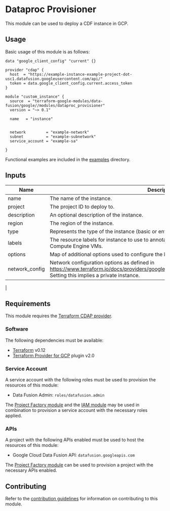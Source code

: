 # Dataproc Provisioner

This module can be used to deploy a CDF instance in GCP. 

## Usage

Basic usage of this module is as follows:

```hcl
data "google_client_config" "current" {}

provider "cdap" {
  host  = "https://example-instance-example-project-dot-usc1.datafusion.googleusercontent.com/api/"
  token = data.google_client_config.current.access_token
}

module "custom_instance" {
  source  = "terraform-google-modules/data-fusion/google//modules/dataproc_provisioner"
  version = "~> 0.1"

  name   = "instance"


  network         = "example-network"
  subnet          = "example-subnetwork"
  service_account = "example-sa"
 
}
```

Functional examples are included in the
[examples](../../examples/) directory.

<!-- BEGINNING OF PRE-COMMIT-TERRAFORM DOCS HOOK -->
## Inputs

| Name | Description | Type | Default | Required |
|------|-------------|:----:|:-----:|:-----:|
| name | The name of the instance. | string | `""` | no |
| project | The project ID to deploy to. | string | `""` | no |
| description | An optional description of the instance. | string | `""` | no |
| region | The region of the instance. | string | `""` | no |
| type | Represents the type of the instance (basic or enterprise) | string | `""` | no |
| labels | The resource labels for instance to use to annotate any related underlying resources, such as Compute Engine VMs. | map(string) | n/a | yes |
| options | Map of additional options used to configure the behavior of Data Fusion instance. | map(string) | n/a | no |
| network\_config | Network configuration options as defined in https://www.terraform.io/docs/providers/google/r/data_fusion_instance.html#network_config. Setting this implies a private instance. | object | n/a | yes |
| 

<!-- END OF PRE-COMMIT-TERRAFORM DOCS HOOK -->

## Requirements

This module requires the
[Terraform CDAP provider](https://googlecloudplatform.github.io/terraform-provider-cdap/).

### Software

The following dependencies must be available:

- [Terraform][terraform] v0.12
- [Terraform Provider for GCP][terraform-provider-gcp] plugin v2.0

### Service Account

A service account with the following roles must be used to provision
the resources of this module:

- Data Fusion Admin: `roles/datafusion.admin`

The [Project Factory module][project-factory-module] and the
[IAM module][iam-module] may be used in combination to provision a
service account with the necessary roles applied.

### APIs

A project with the following APIs enabled must be used to host the
resources of this module:

- Google Cloud Data Fusion API: `datafusion.googleapis.com`

The [Project Factory module][project-factory-module] can be used to
provision a project with the necessary APIs enabled.

## Contributing

Refer to the [contribution guidelines](./CONTRIBUTING.md) for
information on contributing to this module.

[iam-module]: https://registry.terraform.io/modules/terraform-google-modules/iam/google
[project-factory-module]: https://registry.terraform.io/modules/terraform-google-modules/project-factory/google
[terraform-provider-gcp]: https://www.terraform.io/docs/providers/google/index.html
[terraform]: https://www.terraform.io/downloads.html